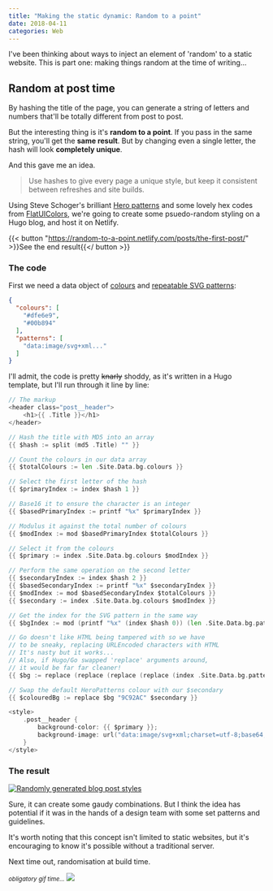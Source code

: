 ```yaml
---
title: "Making the static dynamic: Random to a point"
date: 2018-04-11
categories: Web
---
```


I've been thinking about ways to inject an element of 'random' to a static website. This is part one: making things random at the time of writing...

## Random at post time

By hashing the title of the page, you can generate a string of letters and numbers that'll be totally different from post to post.

But the interesting thing is it's **random to a point**. If you pass in the same string, you'll get the **same result**. But by changing even a single letter, the hash will look **completely unique**.

And this gave me an idea.

> Use hashes to give every page a unique style, but keep it consistent between refreshes and site builds.

Using Steve Schoger's brilliant [Hero patterns](https://www.heropatterns.com/) and some lovely hex codes from [FlatUIColors](https://flatuicolors.com/palette/us), we're going to create some psuedo-random styling on a Hugo blog, and host it on Netlify.

{{< button "https://random-to-a-point.netlify.com/posts/the-first-post/" >}}See the end result{{</ button >}}

### The code

First we need a data object of [colours](https://flatuicolors.com/palette/us) and [repeatable SVG patterns](https://www.heropatterns.com/):

```json
{
  "colours": [
    "#dfe6e9",
    "#00b894"
  ],
  "patterns": [
    "data:image/svg+xml..."
  ]
}
```

I'll admit, the code is pretty <del>knarly</del> shoddy, as it's written in a Hugo template, but I'll run through it line by line:

```go
// The markup
<header class="post__header">
    <h1>{{ .Title }}</h1>
</header>

// Hash the title with MD5 into an array
{{ $hash := split (md5 .Title) "" }}

// Count the colours in our data array
{{ $totalColours := len .Site.Data.bg.colours }}

// Select the first letter of the hash
{{ $primaryIndex := index $hash 1 }}

// Base16 it to ensure the character is an integer
{{ $basedPrimaryIndex := printf "%x" $primaryIndex }}

// Modulus it against the total number of colours
{{ $modIndex := mod $basedPrimaryIndex $totalColours }}

// Select it from the colours
{{ $primary := index .Site.Data.bg.colours $modIndex }}

// Perform the same operation on the second letter
{{ $secondaryIndex := index $hash 2 }}
{{ $basedSecondaryIndex := printf "%x" $secondaryIndex }}
{{ $modIndex := mod $basedSecondaryIndex $totalColours }}
{{ $secondary := index .Site.Data.bg.colours $modIndex }}

// Get the index for the SVG pattern in the same way
{{ $bgIndex := mod (printf "%x" (index $hash 0)) (len .Site.Data.bg.patterns) }}

// Go doesn't like HTML being tampered with so we have
// to be sneaky, replacing URLEncoded characters with HTML
// It's nasty but it works...
// Also, if Hugo/Go swapped 'replace' arguments around,
// it would be far far cleaner! 
{{ $bg := replace (replace (replace (replace (index .Site.Data.bg.patterns $bgIndex) "%3C" "<") "%3E" ">") "%23" "" | safeHTML) "data:image/svg+xml," "" }}

// Swap the default HeroPatterns colour with our $secondary
{{ $colouredBg := replace $bg "9C92AC" $secondary }}

<style>
    .post__header {
        background-color: {{ $primary }};
        background-image: url("data:image/svg+xml;charset=utf-8;base64,{{ base64Encode $bg }}");
    }
</style>
```

### The result

[![Randomly generated blog post styles](/images/blog/random.jpg)](http://random-to-a-point.netlify.com/posts/the-first-post/)

Sure, it can create some gaudy combinations. But I think the idea has potential if it was in the hands of a design team with some set patterns and guidelines.

It's worth noting that this concept isn't limited to static websites, but it's encouraging to know it's possible without a traditional server.

Next time out, randomisation at build time.

<small>_obligatory gif time..._</small>
![](https://media.giphy.com/media/BrBlCwtDgrxks/giphy.gif)
